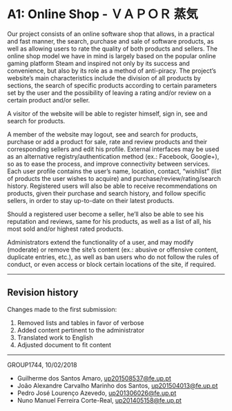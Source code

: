 # A1: Online Shop - ＶＡＰＯＲ 蒸気
 
Our project consists of an online software shop that allows, in a practical and fast manner, the search, purchase and sale of software products, as well as allowing users to rate the quality of both products and sellers.
The online shop model we have in mind is largely based on the popular online gaming platform Steam and inspired not only by its success and convenience, but also by its role as a method of anti-piracy.
The project’s website’s main characteristics include the division of all products by sections, the search of specific products according to certain parameters set by the user and the possibility of leaving a rating and/or review on a certain product and/or seller.

A visitor of the website will be able to register himself, sign in, see and search for products.

A member of the website may logout, see and search for products, purchase or add a product for sale, rate and review products and their corresponding sellers and edit his profile.
External interfaces may be used as an alternative registry/authentication method (ex.: Facebook, Google+), so as to ease the process, and improve connectivity between services.
Each user profile contains the user’s name, location, contact, “wishlist” (list of products the user wishes to acquire) and purchase/review/rating/search history.
Registered users will also be able to receive recommendations on products, given their purchase and search history, and follow specific sellers, in order to stay up-to-date on their latest products.

Should a registered user become a seller, he’ll also be able to see his reputation and reviews, same for his products, as well as a list of all, his most sold and/or highest rated products.

Administrators extend the functionality of a user, and may modify (moderate) or remove the site’s content (ex.: abusive or offensive content, duplicate entries, etc.), as well as ban users who do not follow the rules of conduct, or even access or block certain locations of the site, if required.

 
***
 
## Revision history
 
Changes made to the first submission:
1. Removed lists and tables in favor of verbose
2. Added content pertinent to the administrator
3. Translated work to English
4. Adjusted document to fit content
 
***
 
GROUP1744, 10/02/2018

- Guilherme dos Santos Amaro, up201508537@fe.up.pt
- João Alexandre Carvalho Marinho dos Santos, up201504013@fe.up.pt
- Pedro José Lourenço Azevedo, up201306026@fe.up.pt
- Nuno Manuel Ferreira Corte-Real, up201405158@fe.up.pt
